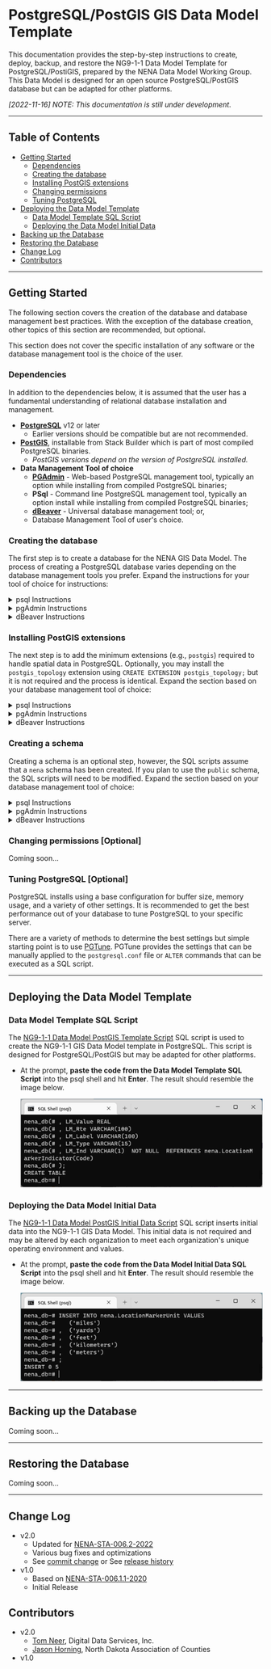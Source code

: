 # PostgreSQL/PostGIS GIS Data Model Template

This documentation provides the step-by-step instructions to create, deploy, 
backup, and restore the NG9-1-1 Data Model Template for PostgreSQL/PostiGIS, 
prepared by the NENA Data Model Working Group. This Data Model is designed for 
an open source PostgreSQL/PostGIS database but can be adapted for other platforms.

*[2022-11-16] NOTE: This documentation is still under development.*

---

## Table of Contents

* [Getting Started](#getting-started)
  * [Dependencies](#dependencies)
  * [Creating the database](#creating-the-database)
  * [Installing PostGIS extensions](#creating-a-schema-optional)
  * [Changing permissions](#changing-permissions-optional)
  * [Tuning PostgreSQL](#tuning-postgresql-optional)
* [Deploying the Data Model Template](#deploying-the-data-model-template)
  * [Data Model Template SQL Script](#data-model-template-sql-script)
  * [Deploying the Data Model Initial Data](#deploying-the-data-model-initial-data)
* [Backing up the Database](#backing-up-the-database)
* [Restoring the Database](#restoring-the-database)
* [Change Log](#change-log)
* [Contributors](#contributors)

---

## Getting Started

The following section covers the creation of the database and database 
management best practices. With the exception of the database creation, 
other topics of this section are recommended, but optional.

This section does not cover the specific installation of any software or 
the database management tool is the choice of the user. 

### Dependencies

In addition to the dependencies below, it is assumed that the user has a 
fundamental understanding of relational database installation and management.

* **[PostgreSQL](https://www.postgresql.org/download/)** v12 or later
  * Earlier versions should be compatible but are not recommended.
* **[PostGIS](https://postgis.net/install/)**, installable from Stack Builder 
  which is part of most compiled PostgreSQL binaries.
  * *PostGIS versions depend on the version of PostgreSQL installed.*
* **Data Management Tool of choice**
  * **[PGAdmin](https://www.pgadmin.org/)** - Web-based PostgreSQL management tool, 
    typically an option while installing from compiled PostgreSQL binaries;
  * **PSql** - Command line PostgreSQL management tool, typically an option 
    install while installing from compiled PostgreSQL binaries;
  * **[dBeaver](https://dbeaver.io/)** - Universal database management tool; or,
  * Database Management Tool of user's choice.


### Creating the database

The first step is to create a database for the NENA GIS Data Model. The process 
of creating a PostgreSQL database varies depending on the database management 
tools you prefer. Expand the instructions for your tool of choice for 
instructions:

<details>
<summary>psql Instructions</summary>

* Open **psql** from the command line. On Windows, you may need to change your 
  directory to the location of **psql** (e.g., 
  `C:\Program Files\PostgreSQL\<version number>\bin`).
* When **psql** opens the user is prompted for the server, the database, the 
  database port and the username and password. You can hit enter through each 
  of these except for the `postgres` password which you must provide before 
  hitting **Enter**.

  ![](.imgs/1_server_connection.png)

* At the prompt, type `CREATE DATABASE nena_db;` and press **Enter**.  The 
  result should resemble the image below.

  ![](.imgs/2_database_creation.png)

* At the prompt, type `\connect nena_db;` and press **Enter**.  This connects 
  you to the newly create database.  The result should resemble the image below.

  ![](.imgs/3_database_connection.png)

</details>

<details>
<summary>pgAdmin Instructions</summary>

* Open **pgAdmin** and connect to the PostgreSQL server. *NOTE: This documentation 
  assumes that **pgAdmin** is installed on the same server with PostgreSQL. If 
  **pgAdmin** is on another computer, you will need to open ports and create a 
  connection in **pgAdmin**, which is beyond the scope of this documentation.*
* Expand the server tree and server, right-click on **Databases** > **Create** >
  **Database...** to open the **Create Database** dialog.

  ![](.imgs/pgadmin_01_create_database.png)

* Fill in the **Create Database** dialog to create the database. The database is 
  named `nena_db` but may be named differently. Click **Save** to create the 
  database.

  ![](.imgs/pgadmin_02_create_database_dialog.png)

* When completed the **pgAdmin** server tree will refresh with the newly created 
  database, as illustrated below.

  ![](.imgs/pgadmin_03_create_database_complete.png)

</details>

<details>
<summary>dBeaver Instructions</summary>

* Open **dBeaver** and connect to the PostgreSQL server by right-clicking 
  in the **Database Navigator** and selecting **Create** > **Connection**.

  ![](.imgs/dbeaver_01_create_connection.png)

* In the **Connect to a database** > **Select your database** dialog, click on 
  **PostgreSQL**, then click **Next >**.

  ![](.imgs/dbeaver_02_create_connection_select_database.png)

* In the **Connect to a database** > **Connection Settings** dialog, on the 
  **Main** tab, enter your credentials. Use the **Test Connection** to verify 
  the connection settings are valid. On the **PostgreSQL** tab, enable the 
  **Show all databases** setting. Click **Finish**.

  ![](.imgs/dbeaver_03_create_connection_connection_settings.png)

* In the **Database Navigator**, expand your PostgreSQL connection, right-click 
  on **Databases** and select **Create New Database** to open the 
  **Create database** dialog.

  ![](.imgs/dbeaver_04_create_database.png)

* Fill in the **Create database** dialog to create the database. The database is 
  named `nena_db` but may be named differently. Click **OK** to create the 
  database.

  ![](.imgs/dbeaver_05_create_database_dialog.png)

* When completed the **Database Navigator** will refresh with the newly created 
  database, as illustrated below.

  ![](.imgs/dbeaver_06_create_database_completed.png)
</details>


### Installing PostGIS extensions

The next step is to add the minimum extensions (e.g., `postgis`) required to 
handle spatial data in PostgreSQL. Optionally, you may install the 
`postgis_topology` extension using `CREATE EXTENSION postgis_topology;` but it 
is not required and the process is identical. Expand the section based on your database management tool of 
choice:

<details>
<summary>psql Instructions</summary>

* At the prompt, type `CREATE EXTENSION postgis;` and press **Enter**.  The 
  result should resemble the image below.

  ![](.imgs/4_postgis_extension.png)

* If you want to check that the postgis extension was successfully deployed, 
  type `SELECT POSTGIS_FULL_VERSION();` at the prompt and press **Enter**.

  ![](.imgs/6_postgis_check_one.png)
  
* The result should resemble the image below.  Version numbers will vary 
  depending on your environment.

  ![](.imgs/7_postgis_check_two.png)
</details>

<details>
<summary>pgAdmin Instructions</summary>

* Right-click on the **nena_db** and select **Create** > **Extension...**.

  ![](.imgs/pgadmin_04_create_extension.png)

* In the **Create - Extension** dialog, click the **Name** dropdown and select 
  `postgis` and then click **Save**.

  ![](.imgs/pgadmin_05_create_extension_dialog.png)

* After saving, **pgAdmin** should expand and select the newly added extension. 
  Alternatively, you can check that the postgis extension was successfully 
  deployed, by typing `SELECT POSTGIS_FULL_VERSION();` in SQL script.

  ![](.imgs/pgadmin_06_create_extension_complete.png)

</details>

<details>
<summary>dBeaver Instructions</summary>

* Open a **SQL Script** by right-clicking on the **nena_db** database and 
  selecting **SQL Editor** > **New SQL script**.

  ![](.imgs/dbeaver_07_open_sql_script.png)

* In the **SQL script**, type `CREATE EXTENSION postgis;` and click 
  **Execute Script (<kbd>ALT</kbd> X)**.

  ![](.imgs/dbeaver_08_create_extension_script.png)

* To verify the postgis extension was successfully deployed, 
  type `SELECT POSTGIS_FULL_VERSION();` at the prompt and click 
  **Execute Script (<kbd>ALT</kbd> X)**.

  ![](.imgs/dbeaver_09_verify_extension_script.png)

</details>



### Creating a schema

Creating a schema is an optional step, however, the SQL scripts assume that a 
`nena` schema has been created. If you plan to use the `public` schema, the SQL 
scripts will need to be modified. Expand the section based on your database management tool of 
choice:

<details>
<summary>psql Instructions</summary>

* At the prompt, type `CREATE SCHEMA nena;` and press **Enter**.  The result 
  should resemble the image below.

  ![](.imgs/5_schema_creation.png)
</details>

<details>
<summary>pgAdmin Instructions</summary>
Coming soon...
</details>

<details>
<summary>dBeaver Instructions</summary>
Coming soon...
</details>


### Changing permissions [Optional]

Coming soon...


### Tuning PostgreSQL [Optional]

PostgreSQL installs using a base configuration for buffer size, memory usage, 
and a variety of other settings. It is recommended to get the best performance 
out of your database to tune PostgreSQL to your specific server.

There are a variety of methods to determine the best settings but simple 
starting point is to use [PGTune](https://pgtune.leopard.in.ua/). PGTune 
provides the settings that can be manually applied to the `postgresql.conf` 
file or `ALTER` commands that can be executed as a SQL script.

---

## Deploying the Data Model Template

### Data Model Template SQL Script

The [NG9-1-1 Data Model PostGIS Template Script](postgresql_data_model_schema_template.md) 
SQL script is used to create the NG9-1-1 GIS Data Model template in PostgreSQL. 
This script is designed for PostgreSQL/PostGIS but may be adapted for other 
platforms.

* At the prompt, **paste the code from the Data Model Template SQL Script** into the psql 
shell and hit **Enter**.  The result should resemble the image below.

  ![](.imgs/8_dm_template_script.png)

### Deploying the Data Model Initial Data

The [NG9-1-1 Data Model PostGIS Initial Data Script](postgresql_data_model_initial_data_template.md) 
SQL script inserts initial data into the NG9-1-1 GIS Data Model. 
This initial data is not required and may be altered by each organization to 
meet each organization's unique operating environment and values.

* At the prompt, **paste the code from the Data Model Initial Data SQL Script** into the psql shell 
and hit **Enter**. The result should resemble the image below.

  ![](.imgs/9_dm_initial_data_script.png)

---

## Backing up the Database

Coming soon...

---

## Restoring the Database

Coming soon...

---

## Change Log

* v2.0
    * Updated for [NENA-STA-006.2-2022](https://github.com/NENA911/NG911GISDataModel/blob/main/docs/nena-sta-006.2-2022_ng9-1-1.pdf)
    * Various bug fixes and optimizations
    * See [commit change]() or See [release history]()
* v1.0
    * Based on [NENA-STA-006.1.1-2020](https://github.com/NENA911/NG911GISDataModel/blob/main/docs/nena-sta-006.1.1-2020_ng9-1-1.pdf)
    * Initial Release


## Contributors

* v2.0
  * [Tom Neer](https://github.com/tomneer), Digital Data Services, Inc.
  * [Jason Horning](https://github.com/jasonhorning), North Dakota Association of Counties
* v1.0

